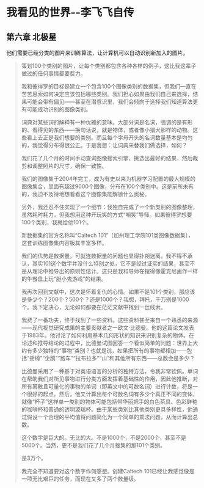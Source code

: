 # 我看见的世界--李飞飞自传

## 第六章 北极星

他们需要已经分类的图片来训练算法，让计算机可以自动识别新加入的图片。

> 策划100个类别的图片，让每个类别都包含各种各样的例子，这比我这辈子做过的任何事情都要费力。
>
> 我和彼得罗的目标是建立一个包含100个图像类别的数据集，但我们一直在苦苦思索如何决定应该包括哪些类别。我们担心如果由我们自己来选择，结果可能会带有偏见——甚至在潜意识里，我们会倾向于选择我们知道算法更有可能成功识别的图像类别。
>
> 词典对某些词的解释有一种优雅的意味。大部分词是名词，强调的是有形的、看得见的东西——换句话说，就是物体，或者像小猎犬那样的动物。这些看上去正是我们想要的类别。而且每个字母开头的名词数量基本是均匀的，我觉得分布得很公正。于是我想：让词典来替我们做选择，如何？
>
> 我们花了几个月的时间手动查询图像搜索引擎，挑选出最好的结果，然后裁剪和调整照片的尺寸，确保一致性。
> 
> 我们的图像集于2004年完工，成为有史以来为机器学习配置的最大规模的图像集合，里面有超过9000个图像，分布在100个类别中。这是前所未有的，我迫不及待地想看看这个图像集能解锁什么奥秘。
> 
> 另外，我还忍不住实现了一个细节：我独自完成了一个新类别的图像整理，虽然耗时耗力，但我想用这种开玩笑的方式“嘲笑”导师。如果彼得罗想要100个类别，我就给他101个。
> 
> 新数据集的官方名称叫“Caltech 101”（加州理工学院101类图像数据集），这套训练图像集内容极其丰富多样。
> 
> 我们的优势是数据量，可就连数据量的问题也显得扑朔迷离。我不得不承认，其实101这个数字并没什么特别之处，它不是经过证实的结果，甚至不是从理论中推导出的原则性估计。这只是我和导师在摆得像霍克尼画作一样的午餐盘上玩“胆小鬼游戏”的结果。
> 
> 我再次回到文献中，这次是怀着复仇的心情。如果不是101个类别，那应该是多少个？200个？500个？还是1000个？我想，拜托，千万别是1000个。我下定决心，无论如何都要在茫茫文献中找到一丝线索。
> 
>我费了一番功夫，终于找到了一些资料。这些资料甚至来自一个熟悉的来源——现代视觉研究成果的主要贡献者之一欧文·比德曼。他的这篇论文发表于1983年。他讨论了如何利用基本几何形状的知识来识别复杂的物体。在论述和推导结论的过程中，比德曼试图回答一个看似简单的问题：世界上大约有多少独特的“事物”类别？也就是说，如果把所有的事物都相加——包括“摇椅”“企鹅”“跑车”“拉布拉多”“山”和其他所有东西——总数会是多少？
>
>比德曼采用了一种基于对英语语言的分析的独特方法，令我非常钦佩。单词在帮助我们对所见事物进行分类方面发挥着基础性的作用，因此他推断，对所有离散且可量化的事物的单词（即英文中的可数名词）进行计数，将是一个很好的起点。然后，他又计算出每个可数名词有多少个真正不同的变体，就像“杯子”这样单一类别的物体可能包括带华丽把手的白色茶具、色彩鲜艳的咖啡杯和普通的透明玻璃杯。由于某些类别比其他类别更具多样性，他通过假设一个合理的平均值将问题简化为一个简单的乘法问题，从而计算出总数。
>
>这个数字是巨大的。无比的大。不是1000个，不是2000个，甚至不是5000个。当然，更不是我们花了几个月搜集的那101个类别。
>
>是3万个。
>
>我完全不知道要对这个数字作何感想。创建Caltech 101已经让我感觉像是一项无比艰巨的任务，而现在又多了两个数量级。




